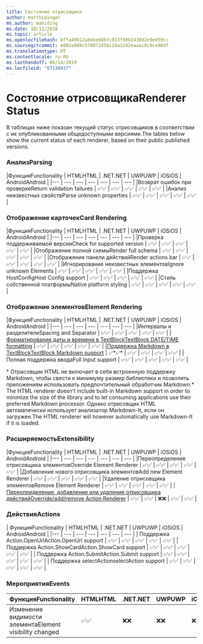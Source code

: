 ```yaml
---
title: Состояние отрисовщика
author: matthidinger
ms.author: mahiding
ms.date: 10/12/2018
ms.topic: article
ms.openlocfilehash: bffa49012a8ebe686fc033f98b2438d2e9e959cc
ms.sourcegitcommit: e002a988c570072d5bc24a1242eaaac0c9ce90df
ms.translationtype: HT
ms.contentlocale: ru-RU
ms.lasthandoff: 06/14/2019
ms.locfileid: "67138037"
---
```

# <a name="renderer-status"></a><span data-ttu-id="309bf-102">Состояние отрисовщика</span><span class="sxs-lookup"><span data-stu-id="309bf-102">Renderer Status</span></span>
<span data-ttu-id="309bf-103">В таблицах ниже показан текущий статус отрисовщиков в соответствии с их опубликованными общедоступными версиями.</span><span class="sxs-lookup"><span data-stu-id="309bf-103">The tables below show the current status of each renderer, based on their public published versions.</span></span>

### <a name="parsing"></a><span data-ttu-id="309bf-104">Анализ</span><span class="sxs-lookup"><span data-stu-id="309bf-104">Parsing</span></span>

|<span data-ttu-id="309bf-105">Функция</span><span class="sxs-lookup"><span data-stu-id="309bf-105">Functionality</span></span> | <span data-ttu-id="309bf-106">HTML</span><span class="sxs-lookup"><span data-stu-id="309bf-106">HTML</span></span> | <span data-ttu-id="309bf-107">.NET</span><span class="sxs-lookup"><span data-stu-id="309bf-107">.NET</span></span> | <span data-ttu-id="309bf-108">UWP</span><span class="sxs-lookup"><span data-stu-id="309bf-108">UWP</span></span> | <span data-ttu-id="309bf-109">iOS</span><span class="sxs-lookup"><span data-stu-id="309bf-109">iOS</span></span> | <span data-ttu-id="309bf-110">Android</span><span class="sxs-lookup"><span data-stu-id="309bf-110">Android</span></span> |
|--- | --- | --- | --- | --- | --- | --- |
|<span data-ttu-id="309bf-111">Возврат ошибок при проверке</span><span class="sxs-lookup"><span data-stu-id="309bf-111">Return validation failures</span></span> | <span data-ttu-id="309bf-112">✅</span><span class="sxs-lookup"><span data-stu-id="309bf-112">✅</span></span> | <span data-ttu-id="309bf-113">✅</span><span class="sxs-lookup"><span data-stu-id="309bf-113">✅</span></span> | <span data-ttu-id="309bf-114">✅</span><span class="sxs-lookup"><span data-stu-id="309bf-114">✅</span></span> | <span data-ttu-id="309bf-115">✅</span><span class="sxs-lookup"><span data-stu-id="309bf-115">✅</span></span> | <span data-ttu-id="309bf-116">✅</span><span class="sxs-lookup"><span data-stu-id="309bf-116">✅</span></span> |
|<span data-ttu-id="309bf-117">Анализ неизвестных свойств</span><span class="sxs-lookup"><span data-stu-id="309bf-117">Parse unknown properties</span></span> | <span data-ttu-id="309bf-118">✅</span><span class="sxs-lookup"><span data-stu-id="309bf-118">✅</span></span> | <span data-ttu-id="309bf-119">✅</span><span class="sxs-lookup"><span data-stu-id="309bf-119">✅</span></span> | <span data-ttu-id="309bf-120">✅</span><span class="sxs-lookup"><span data-stu-id="309bf-120">✅</span></span> | <span data-ttu-id="309bf-121">✅</span><span class="sxs-lookup"><span data-stu-id="309bf-121">✅</span></span> | <span data-ttu-id="309bf-122">✅</span><span class="sxs-lookup"><span data-stu-id="309bf-122">✅</span></span> |

### <a name="card-rendering"></a><span data-ttu-id="309bf-123">Отображение карточек</span><span class="sxs-lookup"><span data-stu-id="309bf-123">Card Rendering</span></span>

|<span data-ttu-id="309bf-124">Функция</span><span class="sxs-lookup"><span data-stu-id="309bf-124">Functionality</span></span> | <span data-ttu-id="309bf-125">HTML</span><span class="sxs-lookup"><span data-stu-id="309bf-125">HTML</span></span> | <span data-ttu-id="309bf-126">.NET</span><span class="sxs-lookup"><span data-stu-id="309bf-126">.NET</span></span> | <span data-ttu-id="309bf-127">UWP</span><span class="sxs-lookup"><span data-stu-id="309bf-127">UWP</span></span> | <span data-ttu-id="309bf-128">iOS</span><span class="sxs-lookup"><span data-stu-id="309bf-128">iOS</span></span> | <span data-ttu-id="309bf-129">Android</span><span class="sxs-lookup"><span data-stu-id="309bf-129">Android</span></span> |
|--- | --- | --- | --- | --- | --- | --- |
|<span data-ttu-id="309bf-130">Проверка поддерживаемой версии</span><span class="sxs-lookup"><span data-stu-id="309bf-130">Check for supported version</span></span> | <span data-ttu-id="309bf-131">✅</span><span class="sxs-lookup"><span data-stu-id="309bf-131">✅</span></span> | <span data-ttu-id="309bf-132">✅</span><span class="sxs-lookup"><span data-stu-id="309bf-132">✅</span></span> | <span data-ttu-id="309bf-133">✅</span><span class="sxs-lookup"><span data-stu-id="309bf-133">✅</span></span> | <span data-ttu-id="309bf-134">✅</span><span class="sxs-lookup"><span data-stu-id="309bf-134">✅</span></span> | <span data-ttu-id="309bf-135">✅</span><span class="sxs-lookup"><span data-stu-id="309bf-135">✅</span></span>  |
|<span data-ttu-id="309bf-136">Отображение полной схемы</span><span class="sxs-lookup"><span data-stu-id="309bf-136">Render full schema</span></span> | <span data-ttu-id="309bf-137">✅</span><span class="sxs-lookup"><span data-stu-id="309bf-137">✅</span></span> | <span data-ttu-id="309bf-138">✅</span><span class="sxs-lookup"><span data-stu-id="309bf-138">✅</span></span> | <span data-ttu-id="309bf-139">✅</span><span class="sxs-lookup"><span data-stu-id="309bf-139">✅</span></span> | <span data-ttu-id="309bf-140">✅</span><span class="sxs-lookup"><span data-stu-id="309bf-140">✅</span></span> | <span data-ttu-id="309bf-141">✅</span><span class="sxs-lookup"><span data-stu-id="309bf-141">✅</span></span> |
|<span data-ttu-id="309bf-142">Отображение панели действий</span><span class="sxs-lookup"><span data-stu-id="309bf-142">Render actions bar</span></span> | <span data-ttu-id="309bf-143">✅</span><span class="sxs-lookup"><span data-stu-id="309bf-143">✅</span></span> | <span data-ttu-id="309bf-144">✅</span><span class="sxs-lookup"><span data-stu-id="309bf-144">✅</span></span> | <span data-ttu-id="309bf-145">✅</span><span class="sxs-lookup"><span data-stu-id="309bf-145">✅</span></span> | <span data-ttu-id="309bf-146">✅</span><span class="sxs-lookup"><span data-stu-id="309bf-146">✅</span></span> | <span data-ttu-id="309bf-147">✅</span><span class="sxs-lookup"><span data-stu-id="309bf-147">✅</span></span> |
|<span data-ttu-id="309bf-148">Игнорирование неизвестных элементов</span><span class="sxs-lookup"><span data-stu-id="309bf-148">Ignore unknown Elements</span></span> | <span data-ttu-id="309bf-149">✅</span><span class="sxs-lookup"><span data-stu-id="309bf-149">✅</span></span> | <span data-ttu-id="309bf-150">✅</span><span class="sxs-lookup"><span data-stu-id="309bf-150">✅</span></span> | <span data-ttu-id="309bf-151">✅</span><span class="sxs-lookup"><span data-stu-id="309bf-151">✅</span></span> | <span data-ttu-id="309bf-152">✅</span><span class="sxs-lookup"><span data-stu-id="309bf-152">✅</span></span> | <span data-ttu-id="309bf-153">✅</span><span class="sxs-lookup"><span data-stu-id="309bf-153">✅</span></span> |
|<span data-ttu-id="309bf-154">Поддержка HostConfig</span><span class="sxs-lookup"><span data-stu-id="309bf-154">Host Config support</span></span> | <span data-ttu-id="309bf-155">✅</span><span class="sxs-lookup"><span data-stu-id="309bf-155">✅</span></span> | <span data-ttu-id="309bf-156">✅</span><span class="sxs-lookup"><span data-stu-id="309bf-156">✅</span></span> | <span data-ttu-id="309bf-157">✅</span><span class="sxs-lookup"><span data-stu-id="309bf-157">✅</span></span> | <span data-ttu-id="309bf-158">✅</span><span class="sxs-lookup"><span data-stu-id="309bf-158">✅</span></span> | <span data-ttu-id="309bf-159">✅</span><span class="sxs-lookup"><span data-stu-id="309bf-159">✅</span></span> |
|<span data-ttu-id="309bf-160">Стиль собственной платформы</span><span class="sxs-lookup"><span data-stu-id="309bf-160">Native platform styling</span></span> | <span data-ttu-id="309bf-161">✅</span><span class="sxs-lookup"><span data-stu-id="309bf-161">✅</span></span> | <span data-ttu-id="309bf-162">✅</span><span class="sxs-lookup"><span data-stu-id="309bf-162">✅</span></span> | <span data-ttu-id="309bf-163">✅</span><span class="sxs-lookup"><span data-stu-id="309bf-163">✅</span></span> | <span data-ttu-id="309bf-164">✅</span><span class="sxs-lookup"><span data-stu-id="309bf-164">✅</span></span> | <span data-ttu-id="309bf-165">✅</span><span class="sxs-lookup"><span data-stu-id="309bf-165">✅</span></span> |

### <a name="element-rendering"></a><span data-ttu-id="309bf-166">Отображение элементов</span><span class="sxs-lookup"><span data-stu-id="309bf-166">Element Rendering</span></span>

|<span data-ttu-id="309bf-167">Функция</span><span class="sxs-lookup"><span data-stu-id="309bf-167">Functionality</span></span> | <span data-ttu-id="309bf-168">HTML</span><span class="sxs-lookup"><span data-stu-id="309bf-168">HTML</span></span> | <span data-ttu-id="309bf-169">.NET</span><span class="sxs-lookup"><span data-stu-id="309bf-169">.NET</span></span> | <span data-ttu-id="309bf-170">UWP</span><span class="sxs-lookup"><span data-stu-id="309bf-170">UWP</span></span> | <span data-ttu-id="309bf-171">iOS</span><span class="sxs-lookup"><span data-stu-id="309bf-171">iOS</span></span> | <span data-ttu-id="309bf-172">Android</span><span class="sxs-lookup"><span data-stu-id="309bf-172">Android</span></span> |
|--- | --- | --- | --- | --- | --- | --- |
|<span data-ttu-id="309bf-173">Интервалы и разделители</span><span class="sxs-lookup"><span data-stu-id="309bf-173">Spacing and Separator</span></span> | <span data-ttu-id="309bf-174">✅</span><span class="sxs-lookup"><span data-stu-id="309bf-174">✅</span></span> | <span data-ttu-id="309bf-175">✅</span><span class="sxs-lookup"><span data-stu-id="309bf-175">✅</span></span> | <span data-ttu-id="309bf-176">✅</span><span class="sxs-lookup"><span data-stu-id="309bf-176">✅</span></span> | <span data-ttu-id="309bf-177">✅</span><span class="sxs-lookup"><span data-stu-id="309bf-177">✅</span></span> | <span data-ttu-id="309bf-178">✅</span><span class="sxs-lookup"><span data-stu-id="309bf-178">✅</span></span> |
|[<span data-ttu-id="309bf-179">Форматирование даты и времени в TextBlock</span><span class="sxs-lookup"><span data-stu-id="309bf-179">TextBlock DATE/TIME formatting</span></span>](../authoring-cards/text-features.md#datetime-formatting-and-localization) | <span data-ttu-id="309bf-180">✅</span><span class="sxs-lookup"><span data-stu-id="309bf-180">✅</span></span> | <span data-ttu-id="309bf-181">✅</span><span class="sxs-lookup"><span data-stu-id="309bf-181">✅</span></span> | <span data-ttu-id="309bf-182">✅</span><span class="sxs-lookup"><span data-stu-id="309bf-182">✅</span></span> | <span data-ttu-id="309bf-183">✅</span><span class="sxs-lookup"><span data-stu-id="309bf-183">✅</span></span> | <span data-ttu-id="309bf-184">✅</span><span class="sxs-lookup"><span data-stu-id="309bf-184">✅</span></span> |
|[<span data-ttu-id="309bf-185">Поддержка Markdown в TextBlock</span><span class="sxs-lookup"><span data-stu-id="309bf-185">TextBlock Markdown support</span></span>](../authoring-cards/text-features.md#markdown) | <span data-ttu-id="309bf-186">✅\*</span><span class="sxs-lookup"><span data-stu-id="309bf-186">✅\*</span></span> | <span data-ttu-id="309bf-187">✅</span><span class="sxs-lookup"><span data-stu-id="309bf-187">✅</span></span> | <span data-ttu-id="309bf-188">✅</span><span class="sxs-lookup"><span data-stu-id="309bf-188">✅</span></span> | <span data-ttu-id="309bf-189">✅</span><span class="sxs-lookup"><span data-stu-id="309bf-189">✅</span></span> | <span data-ttu-id="309bf-190">✅</span><span class="sxs-lookup"><span data-stu-id="309bf-190">✅</span></span> |
|<span data-ttu-id="309bf-191">Полная поддержка ввода</span><span class="sxs-lookup"><span data-stu-id="309bf-191">Full Input support</span></span> | <span data-ttu-id="309bf-192">✅</span><span class="sxs-lookup"><span data-stu-id="309bf-192">✅</span></span> | <span data-ttu-id="309bf-193">✅</span><span class="sxs-lookup"><span data-stu-id="309bf-193">✅</span></span> | <span data-ttu-id="309bf-194">✅</span><span class="sxs-lookup"><span data-stu-id="309bf-194">✅</span></span> | <span data-ttu-id="309bf-195">✅</span><span class="sxs-lookup"><span data-stu-id="309bf-195">✅</span></span> | <span data-ttu-id="309bf-196">✅</span><span class="sxs-lookup"><span data-stu-id="309bf-196">✅</span></span> |

<span data-ttu-id="309bf-197">\* Отрисовщик HTML не включает в себя встроенную поддержку Markdown, чтобы свести к минимуму размер библиотеки и позволить приложениям использовать предпочтительный обработчик Markdown.</span><span class="sxs-lookup"><span data-stu-id="309bf-197">\* The HTML renderer doesn’t include built-in Markdown support in order to minimize the size of the library and to let consuming applications use their preferred Markdown processor.</span></span> <span data-ttu-id="309bf-198">Однако отрисовщик HTML автоматически использует анализатор Markdown-It, если он загружен.</span><span class="sxs-lookup"><span data-stu-id="309bf-198">The HTML renderer will however automatically use Markdown-It if it is loaded.</span></span>

### <a name="extensibility"></a><span data-ttu-id="309bf-199">Расширяемость</span><span class="sxs-lookup"><span data-stu-id="309bf-199">Extensibility</span></span>

|<span data-ttu-id="309bf-200">Функция</span><span class="sxs-lookup"><span data-stu-id="309bf-200">Functionality</span></span> | <span data-ttu-id="309bf-201">HTML</span><span class="sxs-lookup"><span data-stu-id="309bf-201">HTML</span></span> | <span data-ttu-id="309bf-202">.NET</span><span class="sxs-lookup"><span data-stu-id="309bf-202">.NET</span></span> | <span data-ttu-id="309bf-203">UWP</span><span class="sxs-lookup"><span data-stu-id="309bf-203">UWP</span></span> | <span data-ttu-id="309bf-204">iOS</span><span class="sxs-lookup"><span data-stu-id="309bf-204">iOS</span></span> | <span data-ttu-id="309bf-205">Android</span><span class="sxs-lookup"><span data-stu-id="309bf-205">Android</span></span> |
|--- | --- | --- | --- | --- | --- | --- |
|<span data-ttu-id="309bf-206">Переопределение отрисовщика элементов</span><span class="sxs-lookup"><span data-stu-id="309bf-206">Override Element Renderer</span></span> | <span data-ttu-id="309bf-207">✅</span><span class="sxs-lookup"><span data-stu-id="309bf-207">✅</span></span> | <span data-ttu-id="309bf-208">✅</span><span class="sxs-lookup"><span data-stu-id="309bf-208">✅</span></span> | <span data-ttu-id="309bf-209">✅</span><span class="sxs-lookup"><span data-stu-id="309bf-209">✅</span></span> | <span data-ttu-id="309bf-210">✅</span><span class="sxs-lookup"><span data-stu-id="309bf-210">✅</span></span> | <span data-ttu-id="309bf-211">✅</span><span class="sxs-lookup"><span data-stu-id="309bf-211">✅</span></span> |
|<span data-ttu-id="309bf-212">Добавление нового отрисовщика элементов</span><span class="sxs-lookup"><span data-stu-id="309bf-212">Add new Element Renderer</span></span> | <span data-ttu-id="309bf-213">✅</span><span class="sxs-lookup"><span data-stu-id="309bf-213">✅</span></span> | <span data-ttu-id="309bf-214">✅</span><span class="sxs-lookup"><span data-stu-id="309bf-214">✅</span></span> | <span data-ttu-id="309bf-215">✅</span><span class="sxs-lookup"><span data-stu-id="309bf-215">✅</span></span> | <span data-ttu-id="309bf-216">✅</span><span class="sxs-lookup"><span data-stu-id="309bf-216">✅</span></span> | <span data-ttu-id="309bf-217">✅</span><span class="sxs-lookup"><span data-stu-id="309bf-217">✅</span></span> |
|<span data-ttu-id="309bf-218">Удаление отрисовщика элементов</span><span class="sxs-lookup"><span data-stu-id="309bf-218">Remove Element Renderer</span></span> | <span data-ttu-id="309bf-219">✅</span><span class="sxs-lookup"><span data-stu-id="309bf-219">✅</span></span> | <span data-ttu-id="309bf-220">✅</span><span class="sxs-lookup"><span data-stu-id="309bf-220">✅</span></span> | <span data-ttu-id="309bf-221">✅</span><span class="sxs-lookup"><span data-stu-id="309bf-221">✅</span></span> | <span data-ttu-id="309bf-222">✅</span><span class="sxs-lookup"><span data-stu-id="309bf-222">✅</span></span> | <span data-ttu-id="309bf-223">✅</span><span class="sxs-lookup"><span data-stu-id="309bf-223">✅</span></span> |
|[<span data-ttu-id="309bf-224">Переопределение, добавление или удаление отрисовщика действий</span><span class="sxs-lookup"><span data-stu-id="309bf-224">Override/add/remove Action Renderer</span></span>](https://github.com/Microsoft/AdaptiveCards/issues/1671) | <span data-ttu-id="309bf-225">✅</span><span class="sxs-lookup"><span data-stu-id="309bf-225">✅</span></span> | <span data-ttu-id="309bf-226">✅</span><span class="sxs-lookup"><span data-stu-id="309bf-226">✅</span></span> | <span data-ttu-id="309bf-227">❌</span><span class="sxs-lookup"><span data-stu-id="309bf-227">❌</span></span> | <span data-ttu-id="309bf-228">✅</span><span class="sxs-lookup"><span data-stu-id="309bf-228">✅</span></span> | <span data-ttu-id="309bf-229">✅</span><span class="sxs-lookup"><span data-stu-id="309bf-229">✅</span></span> |

### <a name="actions"></a><span data-ttu-id="309bf-230">Действия</span><span class="sxs-lookup"><span data-stu-id="309bf-230">Actions</span></span>

| <span data-ttu-id="309bf-231">Функция</span><span class="sxs-lookup"><span data-stu-id="309bf-231">Functionality</span></span> | <span data-ttu-id="309bf-232">HTML</span><span class="sxs-lookup"><span data-stu-id="309bf-232">HTML</span></span> | <span data-ttu-id="309bf-233">.NET</span><span class="sxs-lookup"><span data-stu-id="309bf-233">.NET</span></span> | <span data-ttu-id="309bf-234">UWP</span><span class="sxs-lookup"><span data-stu-id="309bf-234">UWP</span></span> | <span data-ttu-id="309bf-235">iOS</span><span class="sxs-lookup"><span data-stu-id="309bf-235">iOS</span></span> | <span data-ttu-id="309bf-236">Android</span><span class="sxs-lookup"><span data-stu-id="309bf-236">Android</span></span> |
|--- | --- | --- | --- | --- | --- | --- |
| <span data-ttu-id="309bf-237">Поддержка Action.OpenUrl</span><span class="sxs-lookup"><span data-stu-id="309bf-237">Action.OpenUrl support</span></span> | <span data-ttu-id="309bf-238">✅</span><span class="sxs-lookup"><span data-stu-id="309bf-238">✅</span></span> | <span data-ttu-id="309bf-239">✅</span><span class="sxs-lookup"><span data-stu-id="309bf-239">✅</span></span> | <span data-ttu-id="309bf-240">✅</span><span class="sxs-lookup"><span data-stu-id="309bf-240">✅</span></span> | <span data-ttu-id="309bf-241">✅</span><span class="sxs-lookup"><span data-stu-id="309bf-241">✅</span></span> | <span data-ttu-id="309bf-242">✅</span><span class="sxs-lookup"><span data-stu-id="309bf-242">✅</span></span>  |
| <span data-ttu-id="309bf-243">Поддержка Action.ShowCard</span><span class="sxs-lookup"><span data-stu-id="309bf-243">Action.ShowCard support</span></span>  | <span data-ttu-id="309bf-244">✅</span><span class="sxs-lookup"><span data-stu-id="309bf-244">✅</span></span> | <span data-ttu-id="309bf-245">✅</span><span class="sxs-lookup"><span data-stu-id="309bf-245">✅</span></span> | <span data-ttu-id="309bf-246">✅</span><span class="sxs-lookup"><span data-stu-id="309bf-246">✅</span></span> | <span data-ttu-id="309bf-247">✅</span><span class="sxs-lookup"><span data-stu-id="309bf-247">✅</span></span> | <span data-ttu-id="309bf-248">✅</span><span class="sxs-lookup"><span data-stu-id="309bf-248">✅</span></span> |
| <span data-ttu-id="309bf-249">Поддержка Action.Submit</span><span class="sxs-lookup"><span data-stu-id="309bf-249">Action.Submit support</span></span>  | <span data-ttu-id="309bf-250">✅</span><span class="sxs-lookup"><span data-stu-id="309bf-250">✅</span></span> | <span data-ttu-id="309bf-251">✅</span><span class="sxs-lookup"><span data-stu-id="309bf-251">✅</span></span> | <span data-ttu-id="309bf-252">✅</span><span class="sxs-lookup"><span data-stu-id="309bf-252">✅</span></span> | <span data-ttu-id="309bf-253">✅</span><span class="sxs-lookup"><span data-stu-id="309bf-253">✅</span></span> | <span data-ttu-id="309bf-254">✅</span><span class="sxs-lookup"><span data-stu-id="309bf-254">✅</span></span>  |
| <span data-ttu-id="309bf-255">Поддержка selectAction</span><span class="sxs-lookup"><span data-stu-id="309bf-255">selectAction support</span></span> | <span data-ttu-id="309bf-256">✅</span><span class="sxs-lookup"><span data-stu-id="309bf-256">✅</span></span> | <span data-ttu-id="309bf-257">✅</span><span class="sxs-lookup"><span data-stu-id="309bf-257">✅</span></span> | <span data-ttu-id="309bf-258">✅</span><span class="sxs-lookup"><span data-stu-id="309bf-258">✅</span></span> | <span data-ttu-id="309bf-259">✅</span><span class="sxs-lookup"><span data-stu-id="309bf-259">✅</span></span> | <span data-ttu-id="309bf-260">✅</span><span class="sxs-lookup"><span data-stu-id="309bf-260">✅</span></span> |

### <a name="events"></a><span data-ttu-id="309bf-261">Мероприятия</span><span class="sxs-lookup"><span data-stu-id="309bf-261">Events</span></span>

|       <span data-ttu-id="309bf-262">Функция</span><span class="sxs-lookup"><span data-stu-id="309bf-262">Functionality</span></span>        | <span data-ttu-id="309bf-263">HTML</span><span class="sxs-lookup"><span data-stu-id="309bf-263">HTML</span></span> | <span data-ttu-id="309bf-264">.NET</span><span class="sxs-lookup"><span data-stu-id="309bf-264">.NET</span></span> | <span data-ttu-id="309bf-265">UWP</span><span class="sxs-lookup"><span data-stu-id="309bf-265">UWP</span></span> | <span data-ttu-id="309bf-266">iOS</span><span class="sxs-lookup"><span data-stu-id="309bf-266">iOS</span></span> | <span data-ttu-id="309bf-267">Android</span><span class="sxs-lookup"><span data-stu-id="309bf-267">Android</span></span> | 
|----------------------------|------|------|-----|-----|---------|
| <span data-ttu-id="309bf-268">Изменение видимости элемента</span><span class="sxs-lookup"><span data-stu-id="309bf-268">Element visibility changed</span></span> |  <span data-ttu-id="309bf-269">✅</span><span class="sxs-lookup"><span data-stu-id="309bf-269">✅</span></span>   |  <span data-ttu-id="309bf-270">❌</span><span class="sxs-lookup"><span data-stu-id="309bf-270">❌</span></span>   |  <span data-ttu-id="309bf-271">❌</span><span class="sxs-lookup"><span data-stu-id="309bf-271">❌</span></span>  |  <span data-ttu-id="309bf-272">❌</span><span class="sxs-lookup"><span data-stu-id="309bf-272">❌</span></span>  | <span data-ttu-id="309bf-273">❌</span><span class="sxs-lookup"><span data-stu-id="309bf-273">❌</span></span> |

